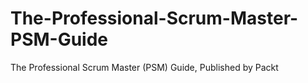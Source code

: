 # The-Professional-Scrum-Master-PSM-Guide
The Professional Scrum Master (PSM) Guide, Published by Packt
